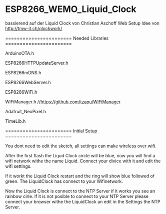 # ESP8266_WEMO_Liquid_Clock

bassierend auf der Liquid Clock von Christian Aschoff
Web Setup Idee von http://tmw-it.ch/qlockwork/

======================= Needed Libraries =======================


ArduinoOTA.h

ESP8266HTTPUpdateServer.h

ESP8266mDNS.h

ESP8266WebServer.h

ESP8266WiFi.h   

WiFiManager.h          //https://github.com/tzapu/WiFiManager

Adafruit_NeoPixel.h

TimeLib.h

======================= Initial Setup =======================

You dont need to edit the sketch, all settings can make wireless over wifi.

After the first flash the Liqud Clock circle will be blue, now you will find a wifi network withe the name Liquid.
Connect your divice with it and edit the wifi settings.

If it workt the Liquid Clock restart and the ring will show blue followed of green. The LiquidClock has connect to your Wifinetwork. 

Now the Liquid Clock is connect to the NTP Server if it works you see an rainbow cirle. If it is not posible to connect to your NTP Server please connect your browser withe the LiquidClock an edit in the Settings the NTP Server.


